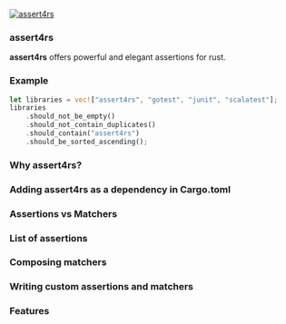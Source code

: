 [![assert4rs](https://github.com/SarthakMakhija/assert4rs/actions/workflows/build.yml/badge.svg)](https://github.com/SarthakMakhija/assert4rs/actions/workflows/build.yml) 

### assert4rs

**assert4rs** offers powerful and elegant assertions for rust.

### Example

```rust
let libraries = vec!["assert4rs", "gotest", "junit", "scalatest"];
libraries
    .should_not_be_empty()
    .should_not_contain_duplicates()
    .should_contain("assert4rs")
    .should_be_sorted_ascending();
```

### Why assert4rs?

### Adding assert4rs as a dependency in Cargo.toml 

### Assertions vs Matchers

### List of assertions 

### Composing matchers 

### Writing custom assertions and matchers

### Features
